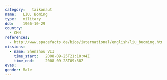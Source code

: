 ```yaml
---
category:	taikonaut
name:	LIU, Boming
type:	military
dob:	1966-10-29
country:
  - CHN
references:
  - http://www.spacefacts.de/bios/international/english/liu_buoming.htm
missions:
  - name: Shenzhou VII
    time_start:   2008-09-25T21:10:04Z
    time_end:     2008-09-28T09:38Z
evas:
gender:	Male
---
```

